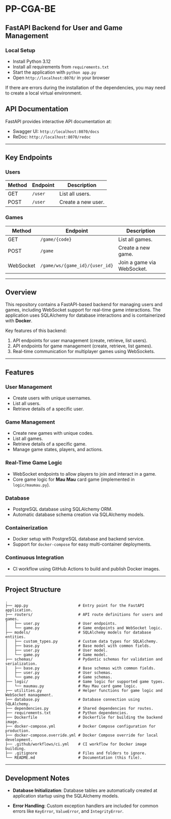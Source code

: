 # PP-CGA-BE

## FastAPI Backend for User and Game Management

### Local Setup

- Install Python 3.12
- Install all requirements from `requirements.txt`
- Start the application with `python app.py`
- Open `http://localhost:8070/` in your browser

If there are errors during the installation of the dependencies, you may need to create a local virtual environment.

## API Documentation

FastAPI provides interactive API documentation at:

- Swagger UI: `http://localhost:8070/docs`
- ReDoc: `http://localhost:8070/redoc`

---

## Key Endpoints

### Users

| Method | Endpoint | Description        |
|--------|----------|--------------------|
| GET    | `/user`  | List all users.    |
| POST   | `/user`  | Create a new user. |

### Games

| Method    | Endpoint                       | Description                |
|-----------|--------------------------------|----------------------------|
| GET       | `/game/{code}`                 | List all games.            |
| POST      | `/game`                        | Create a new game.         |
| WebSocket | `/game/ws/{game_id}/{user_id}` | Join a game via WebSocket. |

---

## Overview

This repository contains a FastAPI-based backend for managing users and games, including WebSocket support for real-time
game interactions. The application uses SQLAlchemy for database interactions and is containerized with **Docker**.

Key features of this backend:

1. API endpoints for user management (create, retrieve, list users).
2. API endpoints for game management (create, retrieve, list games).
3. Real-time communication for multiplayer games using WebSockets.

---

## Features

### User Management

- Create users with unique usernames.
- List all users.
- Retrieve details of a specific user.

### Game Management

- Create new games with unique codes.
- List all games.
- Retrieve details of a specific game.
- Manage game states, players, and actions.

### Real-Time Game Logic

- WebSocket endpoints to allow players to join and interact in a game.
- Core game logic for **Mau Mau** card game (implemented in `logic/maumau.py`).

### Database

- PostgreSQL database using SQLAlchemy ORM.
- Automatic database schema creation via SQLAlchemy models.

### Containerization

- Docker setup with PostgreSQL database and backend service.
- Support for `docker-compose` for easy multi-container deployments.

### Continuous Integration

- CI workflow using GitHub Actions to build and publish Docker images.

---

## Project Structure

```plaintext
.
├── app.py                      # Entry point for the FastAPI application.
├── routers/                    # API route definitions for users and games.
│   ├── user.py                 # User endpoints.
│   └── game.py                 # Game endpoints and WebSocket logic.
├── models/                     # SQLAlchemy models for database entities.
│   ├── custom_types.py         # Custom data types for SQLAlchemy.
│   ├── base.py                 # Base model with common fields.
│   ├── user.py                 # User model.
│   └── game.py                 # Game model.
├── schemas/                    # Pydantic schemas for validation and serialization.
│   ├── base.py                 # Base schemas with common fields.
│   ├── user.py                 # User schemas.
│   └── game.py                 # Game schemas.
├── logic/                      # Game logic for supported game types.
│   └── maumau.py               # Mau Mau card game logic.
├── utilities.py                # Helper functions for game logic and WebSocket management.
├── database.py                 # Database connection using SQLAlchemy.
├── dependencies.py             # Shared dependencies for routes.
├── requirements.txt            # Python dependencies.
├── Dockerfile                  # Dockerfile for building the backend image.
├── docker-compose.yml          # Docker Compose configuration for production.
├── docker-compose.override.yml # Docker Compose override for local development.
├── .github/workflows/ci.yml    # CI workflow for Docker image building.
├── .gitignore                  # Files and folders to ignore.
└── README.md                   # Documentation (this file).
```

---

## Development Notes

- **Database Initialization**:
  Database tables are automatically created at application startup using the SQLAlchemy models.

- **Error Handling**:
  Custom exception handlers are included for common errors like `KeyError`, `ValueError`, and `IntegrityError`.
